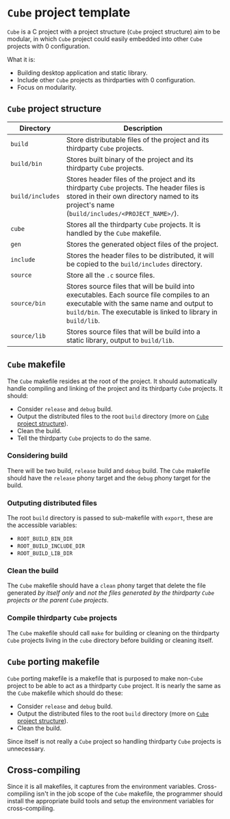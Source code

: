 # `Cube` project template

`Cube` is a C project with a project structure (`Cube` project structure) aim to be modular,
in which `Cube` project could easily embedded into other `Cube` projects with 0 configuration.

What it is:

- Building desktop application and static library.
- Include other `Cube` projects as thirdparties with 0 configuration.
- Focus on modularity.

## `Cube` project structure

| Directory        | Description                                                                                                                                                                                           |
| ---------------- | ----------------------------------------------------------------------------------------------------------------------------------------------------------------------------------------------------- |
| `build`          | Store distributable files of the project and its thirdparty `Cube` projects.                                                                                                                          |
| `build/bin`      | Stores built binary of the project and its thirdparty `Cube` projects.                                                                                                                                |
| `build/includes` | Stores header files of the project and its thirdparty `Cube` projects. The header files is stored in their own directory named to its project's name (`build/includes/<PROJECT_NAME>/`).              |
| `cube`           | Stores all the thirdparty `Cube` projects. It is handled by the `Cube` makefile.                                                                                                                      |
| `gen`            | Stores the generated object files of the project.                                                                                                                                                     |
| `include`        | Stores the header files to be distributed, it will be copied to the `build/includes` directory.                                                                                                       |
| `source`         | Store all the `.c` source files.                                                                                                                                                                      |
| `source/bin`     | Stores source files that will be build into executables. Each source file compiles to an executable with the same name and output to `build/bin`. The executable is linked to library in `build/lib`. |
| `source/lib`     | Stores source files that will be build into a static library, output to `build/lib`.                                                                                                                  |

## `Cube` makefile

The `Cube` makefile resides at the root of the project. It should automatically handle compiling and linking of the project and its thirdparty `Cube` projects.
It should:

- Consider `release` and `debug` build.
- Output the distributed files to the root `build` directory (more on [`Cube` project structure](#cube-project-structure)).
- Clean the build.
- Tell the thirdparty `Cube` projects to do the same.

### Considering build

There will be two build, `release` build and `debug` build.
The `Cube` makefile should have the `release` phony target and the `debug` phony target for the build.

### Outputing distributed files

The root `build` directory is passed to sub-makefile with `export`, these are the accessible variables:

- `ROOT_BUILD_BIN_DIR`
- `ROOT_BUILD_INCLUDE_DIR`
- `ROOT_BUILD_LIB_DIR`

### Clean the build

The `Cube` makefile should have a `clean` phony target that delete the file generated _by itself only_ and _not the files generated by the thirdparty `Cube` projects or the parent `Cube` projects_.

### Compile thirdparty `Cube` projects

The `Cube` makefile should call `make` for building or cleaning on the thirdparty `Cube` projects living in the `cube` directory before building or cleaning itself.

## `Cube` porting makefile

`Cube` porting makefile is a makefile that is purposed to make non-`Cube` project to be able to act as a thirdparty `Cube` project. It is nearly the same as the `Cube` makefile which should do these:

- Consider `release` and `debug` build.
- Output the distributed files to the root `build` directory (more on [`Cube` project structure](#cube-project-structure)).
- Clean the build.

Since itself is not really a `Cube` project so handling thirdparty `Cube` projects is unnecessary.

## Cross-compiling

Since it is all makefiles, it captures from the environment variables. Cross-compiling isn't in the job scope of the `Cube` makefile, the programmer should install the appropriate build tools and setup the environment variables for cross-compiling.
